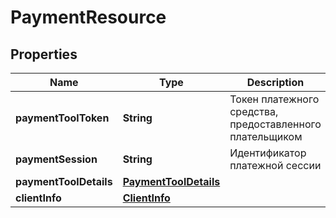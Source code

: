# PaymentResource

## Properties
Name | Type | Description | Notes
------------ | ------------- | ------------- | -------------
**paymentToolToken** | **String** | Токен платежного средства, предоставленного плательщиком | 
**paymentSession** | **String** | Идентификатор платежной сессии | 
**paymentToolDetails** | [**PaymentToolDetails**](PaymentToolDetails.md) |  |  [optional]
**clientInfo** | [**ClientInfo**](ClientInfo.md) |  |  [optional]
